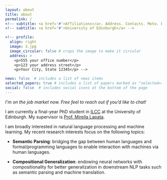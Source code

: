 ```yaml
---
layout: about
title: about
permalink: /
<!-- subtitle: <a href='#'>Affiliations</a>. Address. Contacts. Moto. Etc. -->
<!-- subtitle: <a href='#'>University of Edinburgh</a> -->

<!-- profile:
  align: right
  image: 3.jpg
  image_circular: false # crops the image to make it circular
  address: >
    <p>555 your office number</p>
    <p>123 your address street</p>
    <p>Your City, State 12345</p> -->

news: false  # includes a list of news items
selected_papers: true # includes a list of papers marked as "selected={true}"
social: false  # includes social icons at the bottom of the page
---
```


*I'm on the job market now. Free feel to reach out if you’d like to chat!*


I am currently a final-year PhD student in [ILCC](https://web.inf.ed.ac.uk/ilcc) at the University of Edinburgh. My supervisor is [Prof. Mirella Lapata](http://homepages.inf.ed.ac.uk/mlap/). 

I am broadly interested in natural language processing and machine learning. My recent research interests focus on the following topics:

- **Semantic Parsing**: bridging the gap between human languages and formal/programming languages to enable interaction with machines via human languages.

- **Compositional Generalization**: endowing neural networks with compositionality for better generalization in downstream NLP tasks such as semantic parsing and machine translation.

<!-- 

During my PhD, I primarily focus on **endowing neural networks with compositionality for better generalization in downstream NLP tasks such as semantic parsing and machine translation.** I believe that the ability to robustly re-compose exsiting knowledge and skills in novel scenario is critical to many high-level cognitive abilities beyond language.

I have attempted to approach this problem from two different perspectives:

- Marrying symbolic structure with neural nerworks ([Semantic Tagging](https://aclanthology.org/2021.findings-emnlp.88.pdf))

- Devising new neural achitecture learning disentangled representations ([Dangle](https://aclanthology.org/2022.acl-long.293.pdf), [R-Dangle](https://arxiv.org/pdf/2212.05982.pdf)) -->
<!-- 
Write your biography here. Tell the world about yourself. Link to your favorite [subreddit](http://reddit.com). You can put a picture in, too. The code is already in, just name your picture `prof_pic.jpg` and put it in the `img/` folder. -->


<!-- Put your address / P.O. box / other info right below your picture. You can also disable any these elements by editing `profile` property of the YAML header of your `_pages/about.md`. Edit `_bibliography/papers.bib` and Jekyll will render your [publications page](/al-folio/publications/) automatically. -->

<!-- Link to your social media connections, too. This theme is set up to use [Font Awesome icons](http://fortawesome.github.io/Font-Awesome/) and [Academicons](https://jpswalsh.github.io/academicons/), like the ones below. Add your Facebook, Twitter, LinkedIn, Google Scholar, or just disable all of them. -->
